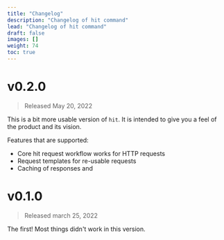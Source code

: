 ```yaml
---
title: "Changelog"
description: "Changelog of hit command"
lead: "Changelog of hit command"
draft: false
images: []
weight: 74
toc: true
---
```


# v0.2.0

> Released May 20, 2022

This is a bit more usable version of `hit`.
It is intended to give you a feel of the product and its vision.

Features that are supported:
- Core hit request workflow works for HTTP requests
- Request templates for re-usable requests
- Caching of responses and

# v0.1.0

> Released march 25, 2022

The first!
Most things didn't work in this version.
